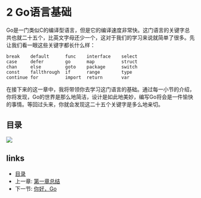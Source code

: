# 2 Go语言基础

Go是一门类似C的编译型语言，但是它的编译速度非常快。这门语言的关键字总共也就二十五个，比英文字母还少一个，这对于我们的学习来说就简单了很多。先让我们看一眼这些关键字都长什么样：

	break    default      func    interface    select
	case     defer        go      map          struct
	chan     else         goto    package      switch
	const    fallthrough  if      range        type
	continue for          import  return       var

在接下来的这一章中，我将带领你去学习这门语言的基础。通过每一小节的介绍，你将发现，Go的世界是那么地简洁，设计是如此地美妙，编写Go将会是一件愉快的事情。等回过头来，你就会发现这二十五个关键字是多么地亲切。

## 目录
![](images/navi2.png?raw=true)

## links
   * [目录](preface.md)
   * 上一章: [第一章总结](01.5.md)
   * 下一节: [你好，Go](02.1.md)
